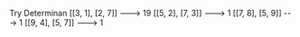 Try Determinan
[[3, 1], [2, 7]] ---> 19
[[5, 2], [7, 3]] ---> 1
[[7, 8], [5, 9]] ---> 1
[[9, 4], [5, 7]] ---> 1
